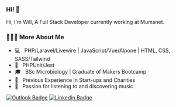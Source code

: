 ### Hi! 👋

Hi, I'm Will, A Full Stack Developer currently working at Mumsnet.

<h3> 👨🏻‍💻 More About Me </h3>

- 💻 &nbsp; PHP/Laravel/Livewire | JavaScript/Vue/Alpone | HTML, CSS, SASS/Tailwind
- 🧪 &nbsp; PHPUnit/Jest
- 🎓 &nbsp; BSc Microbiology | Graduate of Makers Bootcamp
- 💼 &nbsp; Previous Experience in Start-ups and Charities
- 🎵 &nbsp; Passion for listening to and discovering music


[![Outlook Badge](https://img.shields.io/badge/-williamjgrace@outlook.com-c14438?style=flat-square&Color=blue&link=mailto:williamjgrace@outlook.com)](mailto:williamjgrace@outlook.com)
[![Linkedin Badge](https://img.shields.io/badge/-William_Grace-blue?style=flat-square&logo=Linkedin&logoColor=white&link=https://www.linkedin.com/in/william-grace-b4b171b3/)](https://www.linkedin.com/in/william-grace-b4b171b3/) 
<!-- ![Mobile](https://img.shields.io/badge/Mob-%2B447463612481-green?style=flat-square)
 -->


